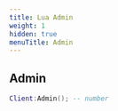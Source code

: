 ```yaml
---
title: Lua Admin
weight: 1
hidden: true
menuTitle: Admin
---
```

## Admin
```lua
Client:Admin(); -- number
```